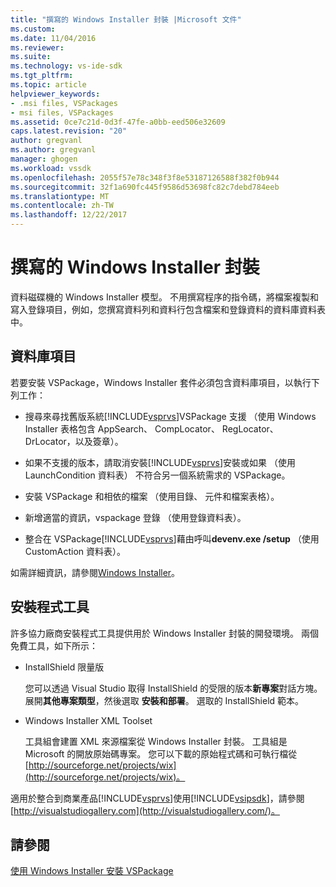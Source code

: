 ```yaml
---
title: "撰寫的 Windows Installer 封裝 |Microsoft 文件"
ms.custom: 
ms.date: 11/04/2016
ms.reviewer: 
ms.suite: 
ms.technology: vs-ide-sdk
ms.tgt_pltfrm: 
ms.topic: article
helpviewer_keywords:
- .msi files, VSPackages
- msi files, VSPackages
ms.assetid: 0ce7c21d-0d3f-47fe-a0bb-eed506e32609
caps.latest.revision: "20"
author: gregvanl
ms.author: gregvanl
manager: ghogen
ms.workload: vssdk
ms.openlocfilehash: 2055f57e78c348f3f8e53187126588f382f0b944
ms.sourcegitcommit: 32f1a690fc445f9586d53698fc82c7debd784eeb
ms.translationtype: MT
ms.contentlocale: zh-TW
ms.lasthandoff: 12/22/2017
---
```

# <a name="authoring-a-windows-installer-package"></a>撰寫的 Windows Installer 封裝
資料磁碟機的 Windows Installer 模型。 不用撰寫程序的指令碼，將檔案複製和寫入登錄項目，例如，您撰寫資料列和資料行包含檔案和登錄資料的資料庫資料表中。  
  
## <a name="database-entries"></a>資料庫項目  
 若要安裝 VSPackage，Windows Installer 套件必須包含資料庫項目，以執行下列工作：  
  
-   搜尋來尋找舊版系統[!INCLUDE[vsprvs](../../code-quality/includes/vsprvs_md.md)]VSPackage 支援 （使用 Windows Installer 表格包含 AppSearch、 CompLocator、 RegLocator、 DrLocator，以及簽章）。  
  
-   如果不支援的版本，請取消安裝[!INCLUDE[vsprvs](../../code-quality/includes/vsprvs_md.md)]安裝或如果 （使用 LaunchCondition 資料表） 不符合另一個系統需求的 VSPackage。  
  
-   安裝 VSPackage 和相依的檔案 （使用目錄、 元件和檔案表格）。  
  
-   新增適當的資訊，vspackage 登錄 （使用登錄資料表）。  
  
-   整合在 VSPackage[!INCLUDE[vsprvs](../../code-quality/includes/vsprvs_md.md)]藉由呼叫**devenv.exe /setup** （使用 CustomAction 資料表）。  
  
 如需詳細資訊，請參閱[Windows Installer](http://msdn.microsoft.com/library/cc185688\(VS.85\).aspx)。  
  
## <a name="setup-tools"></a>安裝程式工具  
 許多協力廠商安裝程式工具提供用於 Windows Installer 封裝的開發環境。 兩個免費工具，如下所示：  
  
-   InstallShield 限量版  
  
     您可以透過 Visual Studio 取得 InstallShield 的受限的版本**新專案**對話方塊。 展開**其他專案類型**，然後選取 **安裝和部署**。 選取的 InstallShield 範本。  
  
-   Windows Installer XML Toolset  
  
     工具組會建置 XML 來源檔案從 Windows Installer 封裝。 工具組是 Microsoft 的開放原始碼專案。 您可以下載的原始程式碼和可執行檔從[http://sourceforge.net/projects/wix](http://sourceforge.net/projects/wix)。  
  
 適用於整合到商業產品[!INCLUDE[vsprvs](../../code-quality/includes/vsprvs_md.md)]使用[!INCLUDE[vsipsdk](../../extensibility/includes/vsipsdk_md.md)]，請參閱[http://visualstudiogallery.com](http://visualstudiogallery.com/)。  
  
## <a name="see-also"></a>請參閱  
 [使用 Windows Installer 安裝 VSPackage](../../extensibility/internals/installing-vspackages-with-windows-installer.md)